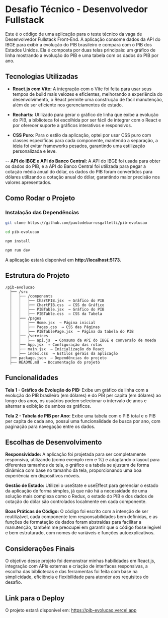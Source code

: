 # Desafio Técnico - Desenvolvedor Fullstack

Este é o código de uma aplicação para o teste técnico da vaga de Desenvolvedor Fullstack Front-End. A aplicação consome dados da API do IBGE para exibir a evolução do PIB brasileiro e compara com o PIB dos Estados Unidos. Ela é composta por duas telas principais: um gráfico de linha mostrando a evolução do PIB e uma tabela com os dados do PIB por ano.

## Tecnologias Utilizadas

- **React.js com Vite:** A integração com o Vite foi feita para usar seus tempos de build mais velozes e eficientes, melhorando a experiência do desenvolvimento, o React permite uma construção de fácil manutenção, além de ser eficiente nos gerenciamentos de estado.

- **Recharts:** Utilizado para gerar o gráfico de linha que exibe a evolução do PIB, a biblioteca foi escolhida por ser fácil de integrar com o React e por oferecer suporte a gráficos interativos e responsivos.

- **CSS Puro**: Para o estilo da aplicação, optei por usar CSS puro com classes específicas para cada componente, mantendo a separação, a ideia foi evitar frameworks pesados, garantindo uma estilização personalizada e leve.

-- **API do IBGE e API do Banco Central:** A API do IBGE foi usada para obter os dados do PIB, e a API do Banco Central foi utilizada para pegar a cotação média anual do dólar, os dados do PIB foram convertidos para dólares utilizando a cotação anual do dólar, garantindo maior precisão nos valores apresentados.

## Como Rodar o Projeto

### Instalação das Dependências
```bash
git clone https://github.com/paulodebarrosgalletti/pib-evolucao

cd pib-evolucao

npm install

npm run dev
```
A aplicação estará disponível em **http://localhost:5173**.


## Estrutura do Projeto

```
/pib-evolucao
  ├── /src
  │   ├── /components
  │   │   ├── ChartPIB.jsx  → Gráfico do PIB
  │   │   ├── ChartPIB.css  → CSS do Gráfico
  │   │   ├── PIBTable.jsx  → Gráfico do PIB
  │   │   ├── PIBTable.css  → CSS da Tabela 
  │   ├── /pages
  │   │   ├── Home.jsx  → Página inicial
  │   │   ├── Pages.css  → CSS das Páginas
  │   │   ├── PIBTablePage.jsx  → Página da tabela do PIB
  │   ├── /services
  │   │   ├── api.js  → Consumo da API do IBGE e conversão de moeda
  │   ├── App.jsx  → Configuração das rotas
  │   ├── main.jsx  → Inicialização do React
  │   ├── index.css  → Estilos gerais da aplicação
  ├── package.json  → Dependências do projeto
  ├── README.md  → Documentação do projeto
```

## Funcionalidades

**Tela 1 - Gráfico de Evolução do PIB:**
Exibe um gráfico de linha com a evolução do PIB brasileiro (em dólares) e do PIB per capita (em dólares) ao longo dos anos, os usuários podem selecionar o intervalo de anos e alternar a exibição de ambos os gráficos.

**Tela 2 - Tabela de PIB por Ano:**
Exibe uma tabela com o PIB total e o PIB per capita de cada ano, possui uma funcionalidade de busca por ano, com paginação para navegação entre os dados.

## Escolhas de Desenvolvimento

**Responsividade:** A aplicação foi projetada para ser completamente responsiva, utilizando (como exemplo rem e %) e adaptando o layout para diferentes tamanhos de tela, o gráfico e a tabela se ajustam de forma dinâmica com base no tamanho da tela, proporcionando uma boa experiência em dispositivos móveis.

**Gestão de Estado:** Utilizei o useState e useEffect para gerenciar o estado da aplicação de forma simples, já que não há a necessidade de uma solução mais complexa como o Redux, o estado do PIB e dos dados de cotação do dólar são controlados localmente em cada componente.

**Boas Práticas de Código:** O código foi escrito com a intenção de ser reutilizável, cada componente tem responsabilidades bem definidas, e as funções de formatação de dados foram abstraídas para facilitar a manutenção, também me preocupei em garantir que o código fosse legível e bem estruturado, com nomes de variáveis e funções autoexplicativos.


## Considerações Finais

O objetivo desse projeto foi demonstrar minhas habilidades em React.js, integração com APIs externas e criação de interfaces responsivas, a escolha das bibliotecas e das ferramentas foi feita com base na simplicidade, eficiência e flexibilidade para atender aos requisitos do desafio.

## Link para o Deploy
O projeto estará disponível em:
https://pib-evolucao.vercel.app